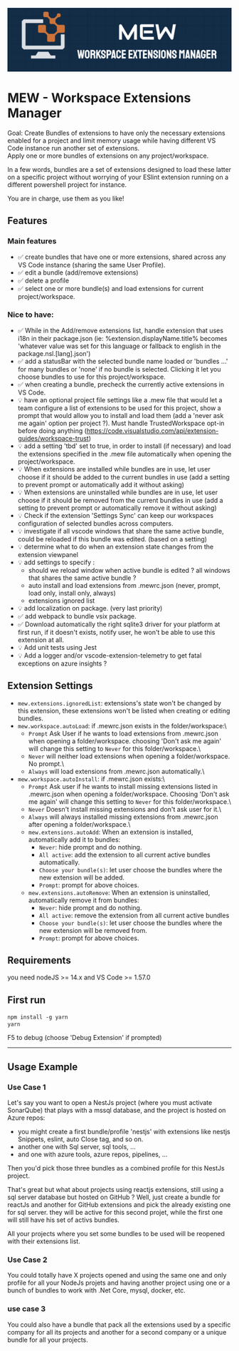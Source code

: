 ![Screenshot](assets/images/banner.png)

# MEW - Workspace Extensions Manager

Goal: Create Bundles of extensions to have only the necessary extensions enabled for a project and limit memory usage while having different VS Code instance run another set of extensions.\
Apply one or more bundles of extensions on any project/workspace.

In a few words, bundles are a set of extensions designed to load these latter on a specific project without worrying of your ESlint extension running on a different powershell project for instance.

You are in charge, use them as you like!

## Features

### Main features

- :white_check_mark: create bundles that have one or more extensions, shared across any VS Code instance (sharing the same User Profile).
- :white_check_mark: edit a bundle (add/remove extensions)
- :white_check_mark: delete a profile
- :white_check_mark: select one or more bundle(s) and load extensions for current project/workspace.

### Nice to have:
- :white_check_mark: While in the Add/remove extensions list, handle extension that uses i18n in their package.json (ie: %extension.displayName.title% becomes 'whatever value was set for this language or fallback to english in the package.nsl.[lang].json')
- :white_check_mark: add a statusBar with the selected bundle name loaded or 'bundles ...' for many bundles or 'none' if no bundle is selected. Clicking it let you choose bundles to use for this project/workspace.
- :white_check_mark: when creating a bundle, precheck the currently active extensions in VS Code.
- :bulb: have an optional project file settings like a .mew file that would let a team configure a list of extensions to be used for this project, show a prompt that would allow you to install and load them (add a 'never ask me again'  option per project ?). Must handle TrustedWorkspace opt-in before doing anything (https://code.visualstudio.com/api/extension-guides/workspace-trust)
- :bulb: add a setting 'tbd' set to true, in order to install (if necessary) and load the extensions specified in the .mew file automatically when opening the project/workspace.
- :bulb: When extensions are installed while bundles are in use, let user choose if it should be added to the current bundles in use (add a setting to prevent prompt or automatically add it without asking)
- :bulb: When extensions are uninstalled while bundles are in use, let user choose if it should be removed from the current bundles in use (add a setting to prevent prompt or automatically remove it without asking)
- :bulb: Check if the extension 'Settings Sync' can keep our workspaces configuration of selected bundles across computers.
- :bulb: investigate if all vscode windows that share the same active bundle, could be reloaded if this bundle was edited. (based on a setting)
- :bulb: determine what to do when an extension state changes from the extension viewpanel
- :bulb: add settings to specify :
    - should we reload window when active bundle is edited ? all windows that shares the same active bundle ?
    - auto install and load extensions from .mewrc.json (never, prompt, load only, install only, always)
    - extensions ignored list
- :bulb: add localization on package. (very last priority)
- :white_check_mark: add webpack to bundle vsix package.
- :white_check_mark: Download automatically the right sqlite3 driver for your platform at first run, if it doesn't exists, notify user, he won't be able to use this extension at all.
- :bulb: Add unit tests using Jest
- :bulb: Add a logger and/or vscode-extension-telemetry to get fatal exceptions on azure insights ?

## Extension Settings

- `mew.extensions.ignoredList`: extensions's state won't be changed by this extension, these extensions won't be listed when creating or editing bundles.
- `mew.workspace.autoLoad`: if .mewrc.json exists in the folder/workspace:\
  - `Prompt` Ask User if he wants to load extensions from .mewrc.json when opening a folder/workspace. choosing 'Don't ask me again' will change this setting to `Never` for this folder/workspace.\
  - `Never` will neither load extensions when opening a folder/workspace. No prompt.\
  - `Always` will load extensions from .mewrc.json automatically.\
- `mew.workspace.autoInstall`: if .mewrc.json exists:\
  - `Prompt` Ask user if he wants to install missing extensions listed in .mewrc.json when opening a folder/workspace. Choosing 'Don't ask me again' will change this setting to `Never` for this folder/workspace.\
  - `Never` Doesn't install missing extensions and don't ask user for it.\
  - `Always` will always installed missing extensions from .mewrc.json after opening a folder/workspace.\
  - `mew.extensions.autoAdd`: When an extension is installed, automatically add it to bundles:
    - `Never`: hide prompt and do nothing.
    - `All active`: add the extension to all current active bundles automatically.
    - `Choose your bundle(s)`: let user choose the bundles where the new extension will be added.
    - `Prompt`: prompt for above choices.
  - `mew.extensions.autoRemove`: When an extension is uninstalled, automatically remove it from bundles:
    - `Never`: hide prompt and do nothing.
    - `All active`: remove the extension from all current active bundles
    - `Choose your bundle(s)`: let user choose the bundles where the new extension will be removed from.
    - `Prompt`: prompt for above choices.

## Requirements

you need nodeJS >= 14.x and VS Code >= 1.57.0

## First run

```
npm install -g yarn
yarn
```
F5 to debug (choose 'Debug Extension' if prompted)

-----------------------------------------------------------------------------------------------------------

## Usage Example

### Use Case 1

Let's say you want to open a NestJs project (where you must activate SonarQube) that plays with a mssql database, and the project is hosted on Azure repos:
- you might create a first bundle/profile 'nestjs' with extensions like nestjs Snippets, eslint, auto Close tag, and so on.
- another one with Sql server, sql tools, ...
- and one with azure tools, azure repos, pipelines, ...

Then you'd pick those three bundles as a combined profile for this NestJs project.

That's great but what about projects using reactjs extensions, still using a sql server database but hosted on GitHub ?
Well, just create a bundle for reactJs and another for GitHub extensions and pick the already existing one for sql server. they will be active for this second projet, while the first one will still have his set of activs bundles.

All your projects where you set some bundles to be used will be reopened with their extensions list.

### Use Case 2

You could totally have X projects opened and using the same one and only profile for all your NodeJs projets and having another project using one or a bunch of bundles to work with .Net Core, mysql, docker, etc.

### use case 3

You could also have a bundle that pack all the extensions used by a specific company for all its projects and another for a second company or a unique bundle for all your projects.
